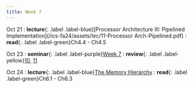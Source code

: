 ```yaml
---
title: Week 7
---
```


Oct 21
: **lecture**{: .label .label-blue}[Processor Architecture III: Pipelined Implementation](/ics-fa24/assets/lec/11-Processor Arch-Pipelined.pdf)
  : **read**{: .label .label-green}Ch4.4 - Ch4.5

Oct 23
: **seminar**{: .label .label-purple}[Week 7](/ics-fa24/assets/seminar/ta/week7.pdf)
  : **review**{: .label .label-yellow}[10,](/ics-fa24/assets/seminar/stu/董淑琦-ics回课-10.pdf) [11](/ics-fa24/assets/seminar/stu/齐致权-ics回课-11.pdf)

Oct 24
: **lecture**{: .label .label-blue}[The Memory Hierarchy](/ics-fa24/assets/lec/12-memory-hierarchy.pdf)
  : **read**{: .label .label-green}Ch6.1 - Ch6.3